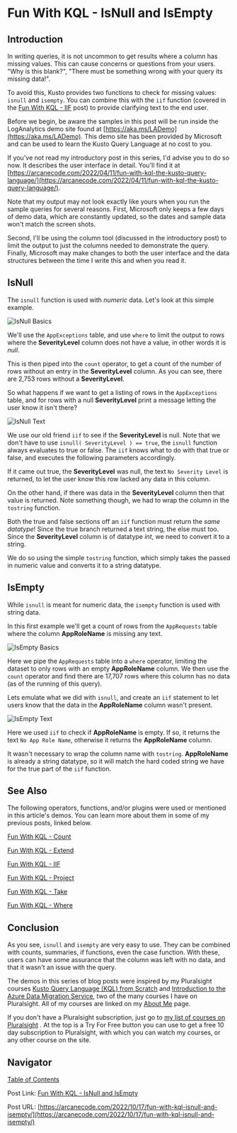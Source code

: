 # Fun With KQL - IsNull and IsEmpty

## Introduction

In writing queries, it is not uncommon to get results where a column has missing values. This can cause concerns or questions from your users. "Why is this blank?", "There must be something wrong with your query its missing data!".

To avoid this, Kusto provides two functions to check for missing values: `isnull` and `isempty`. You can combine this with the `iif` function (covered in the [Fun With KQL - IIF](https://arcanecode.com/2022/10/03/fun-with-kql-iif/) post) to provide clarifying text to the end user.

Before we begin, be aware the samples in this post will be run inside the LogAnalytics demo site found at [https://aka.ms/LADemo](https://aka.ms/LADemo). This demo site has been provided by Microsoft and can be used to learn the Kusto Query Language at no cost to you.

If you've not read my introductory post in this series, I'd advise you to do so now. It describes the user interface in detail. You'll find it at [https://arcanecode.com/2022/04/11/fun-with-kql-the-kusto-query-language/](https://arcanecode.com/2022/04/11/fun-with-kql-the-kusto-query-language/).

Note that my output may not look exactly like yours when you run the sample queries for several reasons. First, Microsoft only keeps a few days of demo data, which are constantly updated, so the dates and sample data won't match the screen shots.

Second, I'll be using the column tool (discussed in the introductory post) to limit the output to just the columns needed to demonstrate the query. Finally, Microsoft may make changes to both the user interface and the data structures between the time I write this and when you read it.

## IsNull

The `isnull` function is used with _numeric_ data. Let's look at this simple example.

![IsNull Basics](028.01_IsNull_Basics.png)

We'll use the `AppExceptions` table, and use `where` to limit the output to rows where the **SeverityLevel** column does not have a value, in other words it is _null_.

This is then piped into the `count` operator, to get a count of the number of rows without an entry in the **SeverityLevel** column. As you can see, there are 2,753 rows without a **SeverityLevel**.

So what happens if we want to get a listing of rows in the `AppExceptions` table, and for rows with a null **SeverityLevel** print a message letting the user know it isn't there?

![IsNull Text](028.02_IsNull_Text.png)

We use our old friend `iif` to see if the **SeverityLevel** is null. Note that we don't have to use `isnull( SeverityLevel ) == true`, the `isnull` function always evaluates to true or false. The `iif` knows what to do with that true or false, and executes the following parameters accordingly.

If it came out true, the **SeverityLevel** was null, the text `No Severity Level` is returned, to let the user know this row lacked any data in this column.

On the other hand, if there was data in the **SeverityLevel** column then that value is returned. Note something though, we had to wrap the column in the `tostring` function.

Both the true and false sections off an `iif` function must return the _same datatype_! Since the true branch returned a text string, the else must too. Since the **SeverityLevel** column is of datatype _int_, we need to convert it to a string.

We do so using the simple `tostring` function, which simply takes the passed in numeric value and converts it to a string datatype.

## IsEmpty

While `isnull` is meant for numeric data, the `isempty` function is used with string data.

In this first example we'll get a count of rows from the `AppRequests` table where the column **AppRoleName** is missing any text.

![IsEmpty Basics](028.03_IsEmpty_Basics.png)

Here we pipe the `AppRequests` table into a `where` operator, limiting the dataset to only rows with an empty **AppRoleName** column. We then use the `count` operator and find there are 17,707 rows where this column has no data (as of the running of this query).

Lets emulate what we did with `isnull`, and create an `iif` statement to let users know that the data in the **AppRoleName** column wasn't present.

![IsEmpty Text](028.04_IsEmpty_Text.png)

Here we used `iif` to check if **AppRoleName** is empty. If so, it returns the text `No App Role Name`, otherwise it returns the **AppRoleName** column.

It wasn't necessary to wrap the column name with `tostring`. **AppRoleName** is already a string datatype, so it will match the hard coded string we have for the true part of the `iif` function.

## See Also

The following operators, functions, and/or plugins were used or mentioned in this article's demos. You can learn more about them in some of my previous posts, linked below.

[Fun With KQL - Count](https://arcanecode.com/2022/05/09/fun-with-kql-count/)

[Fun With KQL - Extend](https://arcanecode.com/2022/05/23/fun-with-kql-extend/)

[Fun With KQL - IIF](https://arcanecode.com/2022/10/03/fun-with-kql-iif/)

[Fun With KQL - Project](https://arcanecode.com/2022/05/30/fun-with-kql-project/)

[Fun With KQL - Take](https://arcanecode.com/2022/05/02/fun-with-kql-take/)

[Fun With KQL - Where](https://arcanecode.com/2022/04/25/fun-with-kql-where/)

## Conclusion

As you see, `isnull` and `isempty` are very easy to use. They can be combined with counts, summaries, if functions, even the case function. With these, users can have some assurance that the column was left with no data, and that it wasn't an issue with the query.

The demos in this series of blog posts were inspired by my Pluralsight courses [Kusto Query Language (KQL) from Scratch](https://pluralsight.pxf.io/MXDo5o) and [Introduction to the Azure Data Migration Service](https://pluralsight.pxf.io/2rQXjQ), two of the many courses I have on Pluralsight. All of my courses are linked on my [About Me](https://arcanecode.com/info/) page.

If you don't have a Pluralsight subscription, just go to [my list of courses on Pluralsight](https://pluralsight.pxf.io/kjz6jn) . At the top is a Try For Free button you can use to get a free 10 day subscription to Pluralsight, with which you can watch my courses, or any other course on the site.

## Navigator
[Table of Contents](../Table%20of%20Contents.md)

Post Link: [Fun With KQL - IsNull and IsEmpty](https://arcanecode.com/2022/10/17/fun-with-kql-isnull-and-isempty/)

Post URL: [https://arcanecode.com/2022/10/17/fun-with-kql-isnull-and-isempty/](https://arcanecode.com/2022/10/17/fun-with-kql-isnull-and-isempty/)
